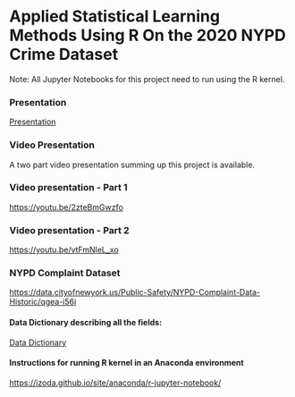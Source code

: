# Applied Statistical Learning Methods Using R On the 2020 NYPD Crime Dataset
Note: All Jupyter Notebooks for this project need to run using the R kernel.


### Presentation
[Presentation](AndreyNorin_TermProject_Presentation.pdf)

### Video Presentation
A two part video presentation summing up this project is available.

### Video presentation - Part 1
https://youtu.be/2zteBmGwzfo

### Video presentation - Part 2
https://youtu.be/vtFmNleL_xo

### NYPD Complaint Dataset
https://data.cityofnewyork.us/Public-Safety/NYPD-Complaint-Data-Historic/qgea-i56i

#### Data Dictionary describing all the fields:
[Data Dictionary](NYPD_Complaint_Incident_Level_Data_Footnotes.pdf)

#### Instructions for running R kernel in an Anaconda environment
https://izoda.github.io/site/anaconda/r-jupyter-notebook/
